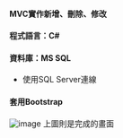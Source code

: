 #### MVC實作新增、刪除、修改
#### 程式語言：C#
#### 資料庫：MS SQL
* 使用SQL Server連線
#### 套用Bootstrap

![image](https://user-images.githubusercontent.com/30917086/102033594-cfa6db00-3df6-11eb-9115-176c447208d2.png)
上圖則是完成的畫面
